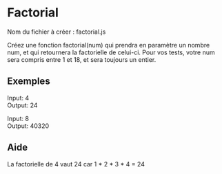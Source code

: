 # Factorial

Nom du fichier à créer : factorial.js

Créez une fonction factorial(num) qui prendra en paramètre un nombre num, et qui retournera la factorielle de celui-ci. Pour vos tests, votre num sera compris entre 1 et 18, et sera toujours un entier.

## Exemples

Input: 4  
Output: 24

Input: 8  
Output: 40320

## Aide

La factorielle de 4 vaut 24 car 1 \* 2 \* 3 \* 4 = 24
